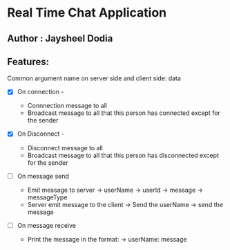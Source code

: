 # Real Time Chat Application

## Author : Jaysheel Dodia

## Features: 

Common argument name on server side and client side: data

<!-- * [x] -->
* [x] On connection - 
    - Connnection message to all
    - Broadcast message to all that this person has connected except for the sender

* [x] On Disconnect - 
    - Disconnect message to all
    - Broadcast message to all that this person has disconnected except for the sender
    
* [ ] On message send
    - Emit message to server 
        -> userName
        -> userId
        -> message
        -> messageType
    - Server emit message to the client
        -> Send the userName
        -> send the message
        
* [ ] On message receive
    - Print the message in the format:
        -> userName: message